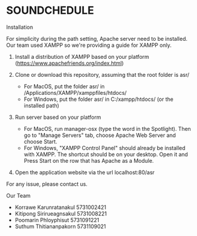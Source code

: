 SOUNDCHEDULE
==========

Installation

For simplicity during the path setting, Apache server need to be installed. Our team used XAMPP so we're providing a guide for XAMPP only.

1. Install a distribution of XAMPP based on your platform (https://www.apachefriends.org/index.html)

2. Clone or download this repository, assuming that the root folder is asr/
	- For MacOS, put the folder asr/ in /Applications/XAMPP/xamppfiles/htdocs/
	- For Windows, put the folder asr/ in C:/xampp/htdocs/ (or the installed path)

3. Run server based on your platform
	- For MacOS, run manager-osx (type the word in the Spotlight). Then go to "Manage Servers" tab, choose Apache Web Server and choose Start.
	- For Windows, "XAMPP Control Panel" should already be installed with XAMPP. The shortcut should be on your desktop. Open it and Press Start on the row that has Apache as a Module. 

4. Open the application website via the url localhost:80/asr

For any issue, please contact us.

Our Team
- Korrawe   Karunratanakul  5731002421
- Kitipong  Sirirueagnsakul 5731008221
- Poomarin   Phloyphisut  5731091221
- Suthum  Thitiananpakorn 5731109021

